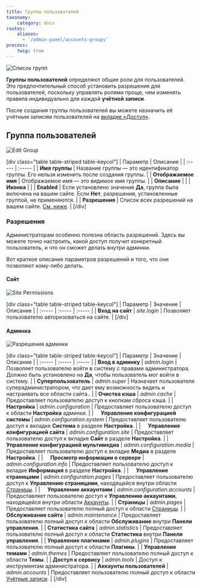 ```yaml
---
title: Группы пользователей
taxonomy:
    category: docs
routes:
    aliases:
      - '/admin-panel/accounts-groups'
process:
    twig: true
---
```


![Список групп](accounts-groups1.png?width=2030&classes=shadow)

**Группы пользователей** определяют общие роли для пользователей. Это предпочтительный способ установить разрешения для пользователей, поскольку управлять ролями проще, чем изменять правила индивидуально для каждой **учётной записи**.

После создания группы пользователей вы можете назначить её учётным записям пользователей на [вкладке «Доступ»](/admin-panel/accounts/users#access-tab).

## Группа пользователей

![Edit Group](accounts-groups1.png?width=2030&classes=shadow)

[div class="table table-striped table-keycol"]
| Параметр                      | Описание    |
| :-----                        | :-----      |
| **Имя группы** | Название группы — это идентификатор группы. Его нельзя изменить после создания группы. |
| **Отображаемое имя** | Отображаемое имя — это видимое имя группы. |
| **Описание** |  |
| **Иконка** |  |
| **Enabled** | Если установлено значение **Да**, группа была включена на вашем сайте. Если **Нет**, разрешения, установленные группой, не применяются. |
| **Разрешения** | Список всех разрешений на вашем сайте. [См. ниже](/admin-panel/accounts/groups#permissions). |
[/div]

### Разрешения

Администраторам особенно полезна область разрешений. Здесь вы можете точно настроить, какой доступ получит конкретный пользователь, и что он сможет делать внутри админки.

Вот краткое описание параметров разрешений и того, что они позволяют кому-либо делать.

#### Сайт

![Site Permissions](accounts-groups1.png?width=2030&classes=shadow)

[div class="table table-striped table-keycol"]
| Параметр                              | Значение                      | Описание                                                          |
| :-----                                | :-----                        | :-----                                                            |
| **Вход на сайт**                      | *site.login*                  | Позволяет пользователю авторизоваться на сайте.                   |
[/div]

#### Админка

![Разрешения админки](accounts-groups1.png?width=2030&classes=shadow)

[div class="table table-striped table-keycol"]
| Параметр                              | Значение                      | Описание                                                          |
| :-----                                | :-----                        | :-----                                                            |
| **Вход в админку**                    | *admin.login*                 | Позволяет пользователю войти в систему с правами администратора. Должно быть установлено на **Да**, чтобы пользователь мог войти в систему. |
| **Суперпользователь**                        | *admin.super*                 | Назначает пользователя суперадминистратором, что дает ему возможность видеть и настраивать все области сайта.. |
| **Очистка кэша**                       | *admin.cache*                 | Предоставляет пользователю доступ к кнопкам сброса кэша.                |
| **Настройка**                     | *admin.configuration*         | Предоставляет пользователю доступ к области **Настройка** админки. |
| &nbsp; &nbsp; **Управление конфигурацией системы** | *admin.configuration.system* | Предоставляет пользователю доступ к вкладке **Система** в разделе **Настройка**.             |
| &nbsp; &nbsp; **Управление конфигурацией сайта**  | *admin.configuration.site*    | Предоставляет пользователю доступ к вкладке **Сайт** в разделе **Настройка**.               |
| &nbsp; &nbsp; **Управление конфигурацией мультимедиа** | *admin.configuration.media*   | Предоставляет пользователю доступ к вкладке **Медиа** в разделе **Настройка**.              |
| &nbsp; &nbsp; **Просмотр информации о сервере** | *admin.configuration.info* | Предоставляет пользователю доступ к вкладке **Информация** в разделе **Настройка**.               |
| &nbsp; &nbsp; **Управление страницами** | *admin.configuration.pages*   | Предоставляет пользователю доступ к **Управлению страницами**, находящейся внутри области [Страницы](/admin-panel/page/configuration).  |
| &nbsp; &nbsp; **Управление аккаунтами** | *admin.configuration.accounts*   | Предоставляет пользователю доступ к **Управлению аккаунтами**, находящейся внутри области [Аккаунты](/admin-panel/accounts/configuration).  |
| **Страницы**                             | *admin.pages*                 | Предоставляет пользователю полный доступ к области [Страницы](/admin-panel/page).    |
| **Обслуживание сайта**                  | *admin.maintenance*           | Предоставляет пользователю полный доступ к области **Обслуживание** внутри **Панели управления**.                              |
| **Статистика сайта**                   | *admin.statistics*            | Предоставляет пользователю полный доступ к области **Статистика** внутри **Панели управления**.                               |
| **Управление плагинами**                    | *admin.plugins*               | Предоставляет пользователю полный доступ к области **Плагины**.                                                      |
| **Управление темами**                     | *admin.themes*                | Предоставляет пользователю полный доступ к области **Темы**.                                                       |
| **Доступ к сервису**                   | *admin.tools*                 | Доступ к инструментам администратора. |
| **Аккаунты пользователей**                     | *admin.accounts*              | Предоставляет пользователю полный доступ к области [Учётные записи](/admin-panel/accounts).    |
[/div]
